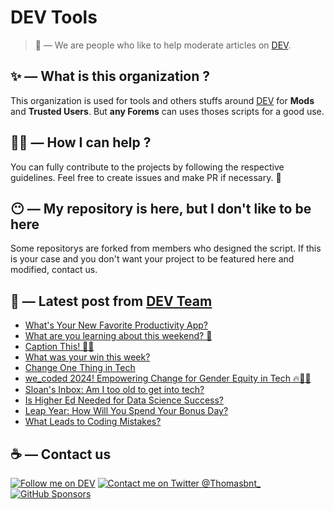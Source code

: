 # DEV Tools

> 🔧 — We are people who like to help moderate articles on [DEV](https://dev.to).

## ✨ — What is this organization ?

This organization is used for tools and others stuffs around [DEV](https://dev.to) for **Mods** and **Trusted Users**. But __any Forems__ can uses thoses scripts for a good use.


## 💪🏼 — How I can help ?

You can fully contribute to the projects by following the respective guidelines. Feel free to create issues and make PR if necessary. 🎉

## 😶 — My repository is here, but I don't like to be here

Some repositorys are forked from members who designed the script. If this is your case and you don't want your project to be featured here and modified, contact us.

## 📝 — Latest post from [DEV Team](https://dev.to/devteam)

<!-- BLOG-POST-LIST:START -->
- [What&#39;s Your New Favorite Productivity App?](https://dev.to/devteam/whats-your-new-favorite-productivity-app-5a04)
- [What are you learning about this weekend? 🧠](https://dev.to/devteam/what-are-you-learning-about-this-weekend-3ml0)
- [Caption This! 🤔💭](https://dev.to/devteam/caption-this-1673)
- [What was your win this week?](https://dev.to/devteam/what-was-your-win-this-week-1hej)
- [Change One Thing in Tech](https://dev.to/devteam/change-one-thing-in-tech-3jgb)
- [we_coded 2024! Empowering Change for Gender Equity in Tech 🔥💪🏽](https://dev.to/devteam/wecoded-2024-empowering-change-for-gender-equity-in-tech-30nj)
- [Sloan&#39;s Inbox: Am I too old to get into tech?](https://dev.to/devteam/sloans-inbox-am-i-too-old-to-get-into-tech-3lp8)
- [Is Higher Ed Needed for Data Science Success?](https://dev.to/devteam/is-higher-ed-needed-for-data-science-success-33l2)
- [Leap Year: How Will You Spend Your Bonus Day?](https://dev.to/devteam/leap-year-how-will-you-spend-your-bonus-day-1hof)
- [What Leads to Coding Mistakes?](https://dev.to/devteam/what-leads-to-coding-mistakes-1nni)
<!-- BLOG-POST-LIST:END -->


## ☕ — Contact us

[![Follow me on DEV](https://img.shields.io/badge/dev.to-%2308090A.svg?&style=for-the-badge&logo=dev.to&logoColor=white&alt=devto)](https://dev.to/thomasbnt)
[![Contact me on Twitter @Thomasbnt_](https://img.shields.io/badge/Contact%20me%20on%20Twitter-%231DA1F2.svg?&style=for-the-badge&logo=twitter&logoColor=white&alt=twitter)](https://twitter.com/messages/1142357270-1142357270?text=Hello,%20I%20contact%20you%20from%20devtotools%20&recipient_id=1142357270) [![GitHub Sponsors](https://img.shields.io/badge/Sponsor%20me-%23EA54AE.svg?&style=for-the-badge&logo=github-sponsors&logoColor=white)](https://github.com/sponsors/thomasbnt)


